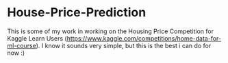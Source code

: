 # House-Price-Prediction
This is some of my work in working on the Housing Price Competition for Kaggle Learn Users (https://www.kaggle.com/competitions/home-data-for-ml-course). I know it sounds very simple, but this is the best i can do for now :)
